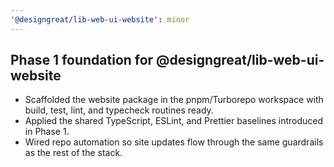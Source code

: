 ```yaml
---
'@designgreat/lib-web-ui-website': minor
---
```


## Phase 1 foundation for @designgreat/lib-web-ui-website

- Scaffolded the website package in the pnpm/Turborepo workspace with build, test, lint, and
  typecheck routines ready.
- Applied the shared TypeScript, ESLint, and Prettier baselines introduced in Phase 1.
- Wired repo automation so site updates flow through the same guardrails as the rest of the stack.
